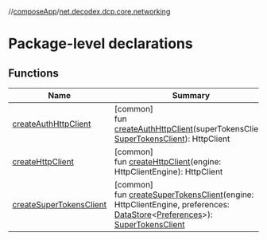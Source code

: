 //[composeApp](../../index.md)/[net.decodex.dcp.core.networking](index.md)

# Package-level declarations

## Functions

| Name | Summary |
|---|---|
| [createAuthHttpClient](create-auth-http-client.md) | [common]<br>fun [createAuthHttpClient](create-auth-http-client.md)(superTokensClient: [SuperTokensClient](../net.decodex.dcp.core.supertokens/-super-tokens-client/index.md)): HttpClient |
| [createHttpClient](create-http-client.md) | [common]<br>fun [createHttpClient](create-http-client.md)(engine: HttpClientEngine): HttpClient |
| [createSuperTokensClient](create-super-tokens-client.md) | [common]<br>fun [createSuperTokensClient](create-super-tokens-client.md)(engine: HttpClientEngine, preferences: [DataStore](https://developer.android.com/reference/kotlin/androidx/datastore/core/DataStore.html)&lt;[Preferences](https://developer.android.com/reference/kotlin/androidx/datastore/preferences/core/Preferences.html)&gt;): [SuperTokensClient](../net.decodex.dcp.core.supertokens/-super-tokens-client/index.md) |
